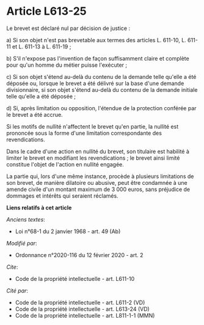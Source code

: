 # Article L613-25

Le brevet est déclaré nul par décision de justice :

a) Si son objet n'est pas brevetable aux termes des articles L. 611-10, L. 611-11 et L. 611-13 à L. 611-19 ;

b) S'il n'expose pas l'invention de façon suffisamment claire et complète pour qu'un homme du métier puisse l'exécuter ;

c) Si son objet s'étend au-delà du contenu de la demande telle qu'elle a été déposée ou, lorsque le brevet a été délivré sur
la base d'une demande divisionnaire, si son objet s'étend au-delà du contenu de la demande initiale telle qu'elle a été
déposée ;

d) Si, après limitation ou opposition, l'étendue de la protection conférée par le brevet a été accrue.

Si les motifs de nullité n'affectent le brevet qu'en partie, la nullité est prononcée sous la forme d'une limitation
correspondante des revendications.

Dans le cadre d'une action en nullité du brevet, son titulaire est habilité à limiter le brevet en modifiant les
revendications ; le brevet ainsi limité constitue l'objet de l'action en nullité engagée.

La partie qui, lors d'une même instance, procède à plusieurs limitations de son brevet, de manière dilatoire ou abusive, peut
être condamnée à une amende civile d'un montant maximum de 3 000 euros, sans préjudice de dommages et intérêts qui seraient
réclamés.

**Liens relatifs à cet article**

_Anciens textes_:

  - Loi n°68-1 du 2 janvier 1968 - art. 49 (Ab)

_Modifié par_:

  - Ordonnance n°2020-116 du 12 février 2020 - art. 2

_Cite_:

  - Code de la propriété intellectuelle - art. L611-10

_Cité par_:

  - Code de la propriété intellectuelle - art. L611-2 (VD)
  - Code de la propriété intellectuelle - art. L613-24 (VD)
  - Code de la propriété intellectuelle - art. L811-1-1 (MMN)
